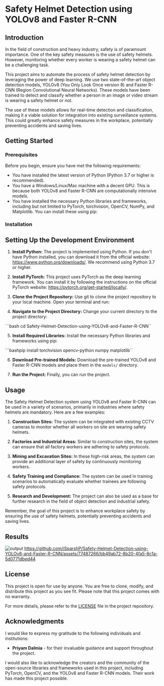 # Safety Helmet Detection using YOLOv8 and Faster R-CNN

## Introduction

In the field of construction and heavy industry, safety is of paramount importance. One of the key safety measures is the use of safety helmets. However, monitoring whether every worker is wearing a safety helmet can be a challenging task.

This project aims to automate the process of safety helmet detection by leveraging the power of deep learning. We use two state-of-the-art object detection models, YOLOv8 (You Only Look Once version 8) and Faster R-CNN (Region Convolutional Neural Networks). These models have been trained to detect and classify whether a person in an image or video stream is wearing a safety helmet or not.

The use of these models allows for real-time detection and classification, making it a viable solution for integration into existing surveillance systems. This could greatly enhance safety measures in the workplace, potentially preventing accidents and saving lives.
## Getting Started

### Prerequisites

Before you begin, ensure you have met the following requirements:

* You have installed the latest version of Python (Python 3.7 or higher is recommended).
* You have a Windows/Linux/Mac machine with a decent GPU. This is because both YOLOv8 and Faster R-CNN are computationally intensive models.
* You have installed the necessary Python libraries and frameworks, including but not limited to PyTorch, torchvision, OpenCV, NumPy, and Matplotlib. You can install these using pip:

### Installation

## Setting Up the Development Environment

1. **Install Python:** The project is implemented using Python. If you don't have Python installed, you can download it from the official website: https://www.python.org/downloads/. We recommend using Python 3.7 or higher.

2. **Install PyTorch:** This project uses PyTorch as the deep learning framework. You can install it by following the instructions on the official PyTorch website: https://pytorch.org/get-started/locally/.

3. **Clone the Project Repository:** Use git to clone the project repository to your local machine. Open your terminal and run:


4. **Navigate to the Project Directory:** Change your current directory to the project directory:

```bash cd Safety-Helmet-Detection-using-YOLOv8-and-Faster-R-CNN``

5. **Install Required Libraries:** Install the necessary Python libraries and frameworks using pip:

```bashpip install torchvision opencv-python numpy matplotlib``

6. **Download Pre-trained Models:** Download the pre-trained YOLOv8 and Faster R-CNN models and place them in the `models/` directory.

7. **Run the Project:** Finally, you can run the project.

## Usage

The Safety Helmet Detection system using YOLOv8 and Faster R-CNN can be used in a variety of scenarios, primarily in industries where safety helmets are mandatory. Here are a few examples:

1. **Construction Sites:** The system can be integrated with existing CCTV cameras to monitor whether all workers on site are wearing safety helmets.

2. **Factories and Industrial Areas:** Similar to construction sites, the system can ensure that all factory workers are adhering to safety protocols.

3. **Mining and Excavation Sites:** In these high-risk areas, the system can provide an additional layer of safety by continuously monitoring workers.

4. **Safety Training and Compliance:** The system can be used in training scenarios to automatically evaluate whether trainees are following safety protocols.

5. **Research and Development:** The project can also be used as a base for further research in the field of object detection and industrial safety.

Remember, the goal of this project is to enhance workplace safety by ensuring the use of safety helmets, potentially preventing accidents and saving lives.

## Results
![output](https://github.com/iSparshP/Safety-Helmet-Detection-using-YOLOv8-and-Faster-R-CNN/assets/77487266/86a0fce5-bdc5-43e5-8d4d-ca2dd23d2f74)
https://github.com/iSparshP/Safety-Helmet-Detection-using-YOLOv8-and-Faster-R-CNN/assets/77487266/bb49ab72-8b20-4fa5-8c1a-5d0771dbed44


## License

This project is open for use by anyone. You are free to clone, modify, and distribute this project as you see fit. Please note that this project comes with no warranty.

For more details, please refer to the [LICENSE](LICENSE) file in the project repository.

## Acknowledgments


I would like to express my gratitude to the following individuals and institutions:

* **Priyam Dalmia** - for their invaluable guidance and support throughout the project.

I would also like to acknowledge the creators and the community of the open-source libraries and frameworks used in this project, including PyTorch, OpenCV, and the YOLOv8 and Faster R-CNN models. Their work has made this project possible.
